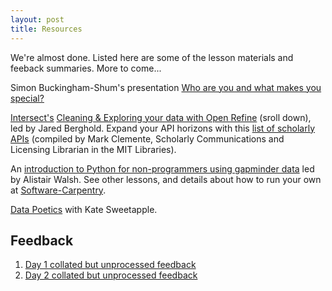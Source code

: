 ```yaml
---
layout: post
title: Resources
---
```


We're almost done. Listed here are some of the lesson materials and feeback summaries. More to come...

Simon Buckingham-Shum's presentation [Who are you and what makes you special?](https://dl.dropboxusercontent.com/u/15264330/talks/SBS_Keynote_Library_Data_Carpentry2016.pdf)

[Intersect's](http://www.intersect.org.au/) [Cleaning & Exploring your data with Open Refine](http://www.intersect.org.au/course-resources) (sroll down), led by Jared Berghold. Expand your API horizons with this [list of scholarly APIs](http://libguides.mit.edu/apis) (compiled by Mark Clemente, Scholarly Communications and Licensing Librarian in the MIT Libraries).

An [introduction to Python for non-programmers using gapminder data](https://swcarpentry.github.io/python-novice-gapminder/) led by Alistair Walsh. See other lessons, and details about how to run your own at [Software-Carpentry](http://software-carpentry.org/). 

[Data Poetics](librarydatacarpentry.github.io/Kate_Sweetapple_Data_poetics_Library_Data_Carpentry.pdf) with Kate Sweetapple.

## Feedback

1. [Day 1 collated but unprocessed feedback](librarydatacarpentry.github.io/LibDC_day_1_evaluation_unprocessed.odt) 
1. [Day 2 collated but unprocessed feedback](librarydatacarpentry.github.io/LibDC_day_2_evaluation_unprocessed.odt)
